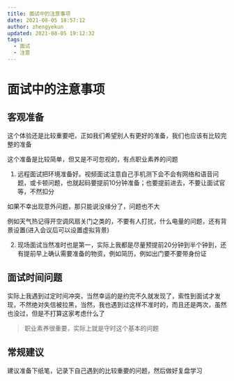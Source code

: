 ```yaml
---
title: 面试中的注意事项
date: 2021-08-05 18:57:12
author: zhengyekun
updated: 2021-08-05 19:12:32
tags: 
  - 面试
  - 注意
---
```

# 面试中的注意事项

## 客观准备

这个体验还是比较重要吧，正如我们希望别人有更好的准备，我们也应该有比较完整的准备

这个准备是比较简单，但又是不可忽视的，有点职业素养的问题

1. 远程面试把环境准备好。视频面试注意自己手机测下会不会有网络和语音问题，或卡顿问题，也就起码要提前10分钟准备；也要提前进去，不要让面试官等，不然扣分

  如果不幸出现意外问题，那只能说没缘分了，问题也不大

  例如天气热记得开空调风扇关门之类的，不要有人打扰，什么电量的问题，还有背景设置(进入会议后可以设置虚拟背景)

2. 现场面试当然准时也是第一，实际上我都是尽量预提前20分钟到半个钟到，还有提前早上确认需要准备的物资，例如简历，例如出门要不要带身份证

## 面试时间问题

实际上我遇到过定时间冲突，当然幸运的是约完不久就发现了，索性到面试才发现，不然绝对失信被拉黑，当然，我也遇到过这样不准时的，而且还是两次，虽然也没过，但是不打算这家考虑什么了

> 职业素养很重要，实际上就是守时这个基本的问题

## 常规建议

建议准备下纸笔，记录下自己遇到的比较重要的问题，然后做好复盘学习
